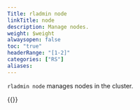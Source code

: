 ```yaml
---
Title: rladmin node
linkTitle: node
description: Manage nodes.
weight: $weight
alwaysopen: false
toc: "true"
headerRange: "[1-2]"
categories: ["RS"]
aliases:
---
```


`rladmin node` manages nodes in the cluster.

{{<table-children columnNames="Command,Description" columnSources="Title,Description" enableLinks="Title">}}
